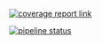 [![coverage report link](https://gitlab.com/prajwalnl7/dotnet_unit_testing/badges/main/coverage.svg)](https://gitlab.com/prajwalnl7/dotnet_unit_testing/-/commits/main)

[![pipeline status](https://gitlab.com/prajwalnl7/dotnet_unit_testing/badges/master/pipeline.svg)](https://gitlab.com/prajwalnl7/dotnet_unit_testing/-/commits/master)
